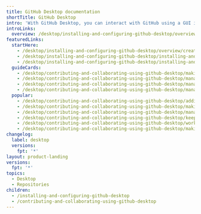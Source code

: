 ```yaml
---
title: GitHub Desktop documentation
shortTitle: GitHub Desktop
intro: 'With GitHub Desktop, you can interact with GitHub using a GUI instead of the command line or a web browser. You can use GitHub Desktop to complete most Git commands from your desktop, such as pushing to, pulling from, and cloning remote repositories, attributing commits, and creating pull requests, with visual confirmation of changes.'
introLinks:
  overview: /desktop/installing-and-configuring-github-desktop/overview/getting-started-with-github-desktop
featuredLinks:
  startHere:
    - /desktop/installing-and-configuring-github-desktop/overview/creating-your-first-repository-using-github-desktop
    - /desktop/installing-and-configuring-github-desktop/installing-and-authenticating-to-github-desktop/installing-github-desktop
    - /desktop/installing-and-configuring-github-desktop/installing-and-authenticating-to-github-in-github-desktop
  guideCards:
    - /desktop/contributing-and-collaborating-using-github-desktop/making-changes-in-a-branch/stashing-changes-in-github-desktop
    - /desktop/contributing-and-collaborating-using-github-desktop/managing-commits/reverting-a-commit-in-github-desktop
    - /desktop/contributing-and-collaborating-using-github-desktop/managing-commits/amending-a-commit-in-github-desktop
    - /desktop/contributing-and-collaborating-using-github-desktop/managing-commits/cherry-picking-a-commit-in-github-desktop
  popular:
    - /desktop/contributing-and-collaborating-using-github-desktop/adding-and-cloning-repositories/cloning-and-forking-repositories-from-github-desktop
    - /desktop/contributing-and-collaborating-using-github-desktop/making-changes-in-a-branch/managing-branches-in-github-desktop
    - /desktop/contributing-and-collaborating-using-github-desktop/managing-commits-in-github-desktop
    - /desktop/contributing-and-collaborating-using-github-desktop/keeping-your-local-repository-in-sync-with-github/syncing-your-branch-in-github-desktop
    - /desktop/contributing-and-collaborating-using-github-desktop/working-with-your-remote-repository-on-github-or-github-enterprise/creating-an-issue-or-pull-request-from-github-desktop
    - /desktop/contributing-and-collaborating-using-github-desktop/making-changes-in-a-branch/pushing-changes-to-github-from-github-desktop
changelog:
  label: desktop
  versions:
    fpt: '*'
layout: product-landing
versions:
  fpt: '*'
topics:
  - Desktop
  - Repositories
children:
  - /installing-and-configuring-github-desktop
  - /contributing-and-collaborating-using-github-desktop
---
```


